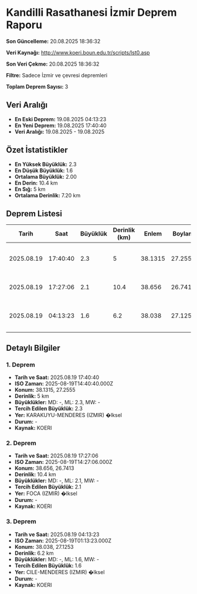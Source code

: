 # Kandilli Rasathanesi İzmir Deprem Raporu

**Son Güncelleme:** 20.08.2025 18:36:32

**Veri Kaynağı:** http://www.koeri.boun.edu.tr/scripts/lst0.asp

**Son Veri Çekme:** 20.08.2025 18:36:32

**Filtre:** Sadece İzmir ve çevresi depremleri

**Toplam Deprem Sayısı:** 3

## Veri Aralığı

- **En Eski Deprem:** 19.08.2025 04:13:23
- **En Yeni Deprem:** 19.08.2025 17:40:40
- **Veri Aralığı:** 19.08.2025 - 19.08.2025

## Özet İstatistikler

- **En Yüksek Büyüklük:** 2.3
- **En Düşük Büyüklük:** 1.6
- **Ortalama Büyüklük:** 2.00
- **En Derin:** 10.4 km
- **En Sığ:** 5 km
- **Ortalama Derinlik:** 7.20 km

## Deprem Listesi

| Tarih | Saat | Büyüklük | Derinlik (km) | Enlem | Boylam | Konum | Durum |
|-------|------|----------|---------------|-------|--------|-------|-------|
| 2025.08.19 | 17:40:40 | 2.3 | 5 | 38.1315 | 27.2555 | KARAKUYU-MENDERES (IZMIR) �lksel | - |
| 2025.08.19 | 17:27:06 | 2.1 | 10.4 | 38.656 | 26.7413 | FOCA (IZMIR) �lksel | - |
| 2025.08.19 | 04:13:23 | 1.6 | 6.2 | 38.038 | 27.1253 | CILE-MENDERES (IZMIR) �lksel | - |

## Detaylı Bilgiler

### 1. Deprem

- **Tarih ve Saat:** 2025.08.19 17:40:40
- **ISO Zaman:** 2025-08-19T14:40:40.000Z
- **Konum:** 38.1315, 27.2555
- **Derinlik:** 5 km
- **Büyüklükler:** MD: -, ML: 2.3, MW: -
- **Tercih Edilen Büyüklük:** 2.3
- **Yer:** KARAKUYU-MENDERES (IZMIR) �lksel
- **Durum:** -
- **Kaynak:** KOERI

### 2. Deprem

- **Tarih ve Saat:** 2025.08.19 17:27:06
- **ISO Zaman:** 2025-08-19T14:27:06.000Z
- **Konum:** 38.656, 26.7413
- **Derinlik:** 10.4 km
- **Büyüklükler:** MD: -, ML: 2.1, MW: -
- **Tercih Edilen Büyüklük:** 2.1
- **Yer:** FOCA (IZMIR) �lksel
- **Durum:** -
- **Kaynak:** KOERI

### 3. Deprem

- **Tarih ve Saat:** 2025.08.19 04:13:23
- **ISO Zaman:** 2025-08-19T01:13:23.000Z
- **Konum:** 38.038, 27.1253
- **Derinlik:** 6.2 km
- **Büyüklükler:** MD: -, ML: 1.6, MW: -
- **Tercih Edilen Büyüklük:** 1.6
- **Yer:** CILE-MENDERES (IZMIR) �lksel
- **Durum:** -
- **Kaynak:** KOERI

